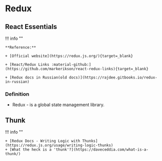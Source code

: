 # Redux

## React Essentials

!!! info ""

    **Reference:**

    + [Official website](https://redux.js.org/){target=_blank}

    + [React/Redux Links :material-github:](https://github.com/markerikson/react-redux-links){target=_blank}

    + [Redux docs in Russian(old docs)](https://rajdee.gitbooks.io/redux-in-russian)

### Definition

+ Redux - is a global state management library.

## Thunk

!!! info ""

    + [Redux Docs - Writing Logic with Thunks](https://redux.js.org/usage/writing-logic-thunks)
    + [What the heck is a 'thunk'?](https://daveceddia.com/what-is-a-thunk/)
